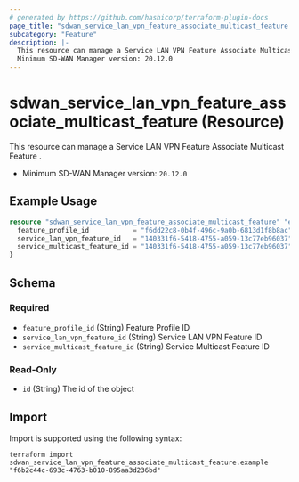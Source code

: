 ```yaml
---
# generated by https://github.com/hashicorp/terraform-plugin-docs
page_title: "sdwan_service_lan_vpn_feature_associate_multicast_feature Resource - terraform-provider-sdwan"
subcategory: "Feature"
description: |-
  This resource can manage a Service LAN VPN Feature Associate Multicast Feature .
  Minimum SD-WAN Manager version: 20.12.0
---
```


# sdwan_service_lan_vpn_feature_associate_multicast_feature (Resource)

This resource can manage a Service LAN VPN Feature Associate Multicast Feature .
  - Minimum SD-WAN Manager version: `20.12.0`

## Example Usage

```terraform
resource "sdwan_service_lan_vpn_feature_associate_multicast_feature" "example" {
  feature_profile_id           = "f6dd22c8-0b4f-496c-9a0b-6813d1f8b8ac"
  service_lan_vpn_feature_id   = "140331f6-5418-4755-a059-13c77eb96037"
  service_multicast_feature_id = "140331f6-5418-4755-a059-13c77eb96037"
}
```

<!-- schema generated by tfplugindocs -->
## Schema

### Required

- `feature_profile_id` (String) Feature Profile ID
- `service_lan_vpn_feature_id` (String) Service LAN VPN Feature ID
- `service_multicast_feature_id` (String) Service Multicast Feature ID

### Read-Only

- `id` (String) The id of the object

## Import

Import is supported using the following syntax:

```shell
terraform import sdwan_service_lan_vpn_feature_associate_multicast_feature.example "f6b2c44c-693c-4763-b010-895aa3d236bd"
```
